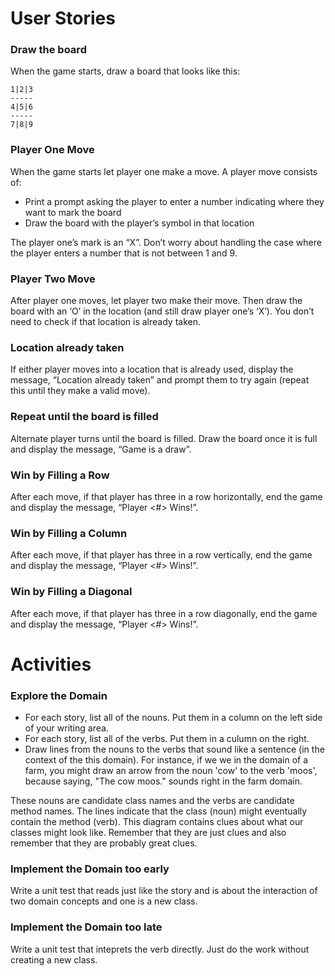 # User Stories

### Draw the board
When the game starts, draw a board that looks like this:

    1|2|3
    -----
    4|5|6
    -----
    7|8|9

### Player One Move
When the game starts let player one make a move.
A player move consists of:
* Print a prompt asking the player to enter a number indicating where they want to mark the board
* Draw the board with the player’s symbol in that location

The player one’s mark is an “X”.
Don’t worry about handling the case where the player enters a number that is not between 1 and 9.

### Player Two Move
After player one moves, let player two make their move. Then draw the board with an ‘O’ in the location (and still draw player one’s ‘X’). You don’t need to check if that location is already taken.
    
### Location already taken
If either player moves into a location that is already used, display the message, “Location already taken” and prompt them to try again (repeat this until they make a valid move).

### Repeat until the board is filled
Alternate player turns until the board is filled. Draw the board once it is full and display the message, “Game is a draw”.

### Win by Filling a Row
After each move, if that player has three in a row horizontally, end the game and display the message, “Player <#> Wins!”.

### Win by Filling a Column
After each move, if that player has three in a row vertically, end the game and display the message, “Player <#> Wins!”.

### Win by Filling a Diagonal
After each move, if that player has three in a row diagonally, end the game and display the message, “Player <#> Wins!”.

# Activities

### Explore the Domain
* For each story, list all of the nouns. Put them in a column on the left side of your writing area.
* For each story, list all of the verbs. Put them in a culumn on the right.
* Draw lines from the nouns to the verbs that sound like a sentence (in the context of the this domain). For instance, if we we in the domain of a farm, you might draw an arrow from the noun 'cow' to the verb 'moos', because saying, "The cow moos." sounds right in the farm domain.

These nouns are candidate class names and the verbs are candidate method names. The lines indicate that the class (noun) might eventually contain the method (verb). This diagram contains clues about what our classes might look like. Remember that they are just clues and also remember that they are probably great clues.

### Implement the Domain too early
Write a unit test that reads just like the story and is about the interaction of two domain concepts and one is a new class.

### Implement the Domain too late
Write a unit test that inteprets the verb directly. Just do the work without creating a new class.
